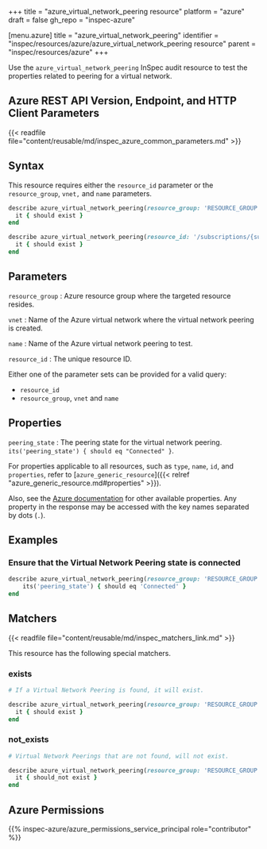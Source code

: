 +++
title = "azure_virtual_network_peering resource"
platform = "azure"
draft = false
gh_repo = "inspec-azure"

[menu.azure]
title = "azure_virtual_network_peering"
identifier = "inspec/resources/azure/azure_virtual_network_peering resource"
parent = "inspec/resources/azure"
+++

Use the `azure_virtual_network_peering` InSpec audit resource to test the properties related to peering for a virtual network.

## Azure REST API Version, Endpoint, and HTTP Client Parameters

{{< readfile file="content/reusable/md/inspec_azure_common_parameters.md" >}}

## Syntax

This resource requires either the `resource_id` parameter or the `resource_group`, `vnet,` and `name` parameters.

```ruby
describe azure_virtual_network_peering(resource_group: 'RESOURCE_GROUP',vnet: 'VIRTUAL-NETWORK-NAME' name: 'VIRTUAL-NETWORK-PEERING-NAME') do
  it { should exist }
end
```

```ruby
describe azure_virtual_network_peering(resource_id: '/subscriptions/{subscriptionId}/resourceGroups/{resourceGroup}/providers/Microsoft.Network/virtualNetworks/{vnName}/virtualNetworkPeerings/{virtualNetworkPeeringName}') do
  it { should exist }
end
```

## Parameters

`resource_group`
: Azure resource group where the targeted resource resides.

`vnet`
: Name of the Azure virtual network where the virtual network peering is created.

`name`
: Name of the Azure virtual network peering to test.

`resource_id`
: The unique resource ID.

Either one of the parameter sets can be provided for a valid query:

- `resource_id`
- `resource_group`, `vnet` and `name`

## Properties

`peering_state`
: The peering state for the virtual network peering. `its('peering_state') { should eq "Connected" }`.

For properties applicable to all resources, such as `type`, `name`, `id`, and `properties`, refer to [`azure_generic_resource`]({{< relref "azure_generic_resource.md#properties" >}}).

Also, see the [Azure documentation](https://docs.microsoft.com/en-us/rest/api/virtualnetwork/virtual-network-peerings/get#virtualnetworkpeering) for other available properties. Any property in the response may be accessed with the key names separated by dots (`.`).

## Examples

### Ensure that the Virtual Network Peering state is connected

```ruby
describe azure_virtual_network_peering(resource_group: 'RESOURCE_GROUP',vnet: 'VIRTUAL-NETWORK-NAME' name: 'VIRTUAL-NETWORK-PEERING-NAME') do
    its('peering_state') { should eq 'Connected' }
end
```

## Matchers

{{< readfile file="content/reusable/md/inspec_matchers_link.md" >}}

This resource has the following special matchers.

### exists

```ruby
# If a Virtual Network Peering is found, it will exist.

describe azure_virtual_network_peering(resource_group: 'RESOURCE_GROUP',vnet: 'VIRTUAL-NETWORK-NAME' name: 'VIRTUAL-NETWORK-PEERING-NAME') do
  it { should exist }
end
```

### not_exists

```ruby
# Virtual Network Peerings that are not found, will not exist.

describe azure_virtual_network_peering(resource_group: 'RESOURCE_GROUP',vnet: 'VIRTUAL-NETWORK-NAME' name: 'VIRTUAL-NETWORK-PEERING-NAME') do
  it { should_not exist }
end
```

## Azure Permissions

{{% inspec-azure/azure_permissions_service_principal role="contributor" %}}
